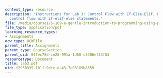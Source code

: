 ```yaml
---
content_type: resource
description: 'Instructions for Lab 3: Control Flow with If-Else-Elif. Lab 3 covered
  control flow with if-elif-else statements.'
file: /media/courses/6-189-a-gentle-introduction-to-programming-using-python-january-iap-2008/f2930339101f9dceda437c08189b8559_lab3.pdf
file_type: application/pdf
learning_resource_types:
- Assignments
ocw_type: OCWFile
parent_title: Assignments
parent_type: CourseSection
parent_uid: 647ec78d-ce25-991a-1d58-c5306ef23f53
resourcetype: Document
title: lab3.pdf
uid: f2930339-101f-9dce-da43-7c08189b8559
---
```

